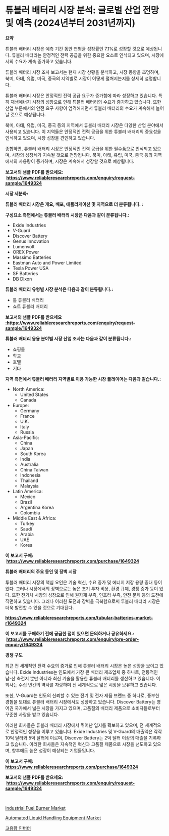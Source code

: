 <p><h1>튜블러 배터리 시장 분석: 글로벌 산업 전망 및 예측 (2024년부터 2031년까지)</h1></p><p><strong>요약</strong></p>
<p><p>튜블러 배터리 시장은 예측 기간 동안 연평균 성장률인 7.1%로 성장할 것으로 예상됩니다. 튜블러 배터리는 안정적인 전력 공급을 위한 중요한 요소로 인식되고 있으며, 시장에서의 수요가 계속 증가하고 있습니다.</p><p>튜블러 배터리 시장 조사 보고서는 현재 시장 상황을 분석하고, 시장 동향을 조명하며, 북미, 아태, 유럽, 미국, 중국의 지역별로 시장이 어떻게 펼쳐지는지를 상세히 설명합니다. </p><p>튜블러 배터리 시장은 안정적인 전력 공급 요구가 증가함에 따라 성장하고 있습니다. 특히 재생에너지 시장의 성장으로 인해 튜블러 배터리의 수요가 증가하고 있습니다. 또한 산업 부문에서의 안전 요구 사항이 엄격해지면서 튜블러 배터리의 수요가 계속해서 늘어날 것으로 예상됩니다.</p><p>북미, 아태, 유럽, 미국, 중국 등의 지역에서 튜블러 배터리 시장은 다양한 산업 분야에서 사용되고 있습니다. 이 지역들은 안정적인 전력 공급을 위한 튜블러 배터리의 중요성을 인식하고 있으며, 시장 성장을 견인하고 있습니다.</p><p>종합하면, 튜블러 배터리 시장은 안정적인 전력 공급을 위한 필수품으로 인식되고 있으며, 시장의 성장세가 지속될 것으로 전망됩니다. 북미, 아태, 유럽, 미국, 중국 등의 지역에서의 사용량이 증가하며, 시장은 계속해서 성장할 것으로 예상됩니다.</p></p>
<p><strong>보고서의 샘플 PDF를 받으세요: &nbsp;<a href="https://www.reliableresearchreports.com/enquiry/request-sample/1649324">https://www.reliableresearchreports.com/enquiry/request-sample/1649324</a></strong></p>
<p><strong>시장 세분화:</strong></p>
<p><strong> 튜블러 배터리 시장은 개요, 배포, 애플리케이션 및 지역으로 더 분류됩니다. :</strong></p>
<p><strong>구성요소 측면에서는 튜블러 배터리 시장은 다음과 같이 분류됩니다.:</strong></p>
<p><ul><li>Exide Industries</li><li>V-Guard</li><li>Discover Battery</li><li>Genus Innovation</li><li>Lumenvolt</li><li>OREX Power</li><li>Massimo Batteries</li><li>Eastman Auto and Power Limited</li><li>Tesla Power USA</li><li>SF Batteries</li><li>DB Dixon</li></ul></p>
<p><strong> 튜블러 배터리 유형별 시장 분석은 다음과 같이 분류됩니다.:</strong></p>
<p><ul><li>톨 튜블러 배터리</li><li>쇼트 튜블러 배터리</li></ul></p>
<p><strong>보고서의 샘플 PDF를 받으세요 :<a href="https://www.reliableresearchreports.com/enquiry/request-sample/1649324">https://www.reliableresearchreports.com/enquiry/request-sample/1649324</a></strong></p>
<p><strong> 튜블러 배터리 응용 분야별 시장 산업 조사는 다음과 같이 분류됩니다.:</strong></p>
<p><ul><li>쇼핑몰</li><li>학교</li><li>호텔</li><li>기타</li></ul></p>
<p><strong>지역 측면에서 튜블러 배터리 지역별로 이용 가능한 시장 플레이어는 다음과 같습니다.:</strong></p>
<p><ul>
    <li>
        North America:
        <ul>
            <li>United States</li>
            <li>Canada</li>
        </ul>
    </li>
    <li>
        Europe:
        <ul>
            <li>Germany</li>
            <li>France</li>
            <li>U.K.</li>
            <li>Italy</li>
            <li>Russia</li>
        </ul>
    </li>
    <li>
        Asia-Pacific:
        <ul>
            <li>China</li>
            <li>Japan</li>
            <li>South Korea</li>
            <li>India</li>
            <li>Australia</li>
            <li>China Taiwan</li>
            <li>Indonesia</li>
            <li>Thailand</li>
            <li>Malaysia</li>
        </ul>
    </li>
    <li>
        Latin America:
        <ul>
            <li>Mexico</li>
            <li>Brazil</li>
            <li>Argentina Korea</li>
            <li>Colombia</li>
        </ul>
    </li>
    <li>
        Middle East & Africa:
        <ul>
            <li>Turkey</li>
            <li>Saudi</li>
            <li>Arabia</li>
            <li>UAE</li>
            <li>Korea</li>
        </ul>
    </li>
    </ul></p>
<p><strong>이 보고서 구매: &nbsp;<a href="https://www.reliableresearchreports.com/purchase/1649324">https://www.reliableresearchreports.com/purchase/1649324</a></strong></p>
<p><strong>튜블러 배터리의 주요 동인 및 장벽 시장</strong></p>
<p><p>투블러 배터리 시장의 핵심 요인은 기술 혁신, 수요 증가 및 에너지 저장 용량 증대 등이 있다. 그러나 시장에서의 장벽으로는 높은 초기 투자 비용, 환경 규제, 경쟁 증가 등이 있다. 또한 전기차 시장의 성장으로 인해 원자재 부족, 인프라 부족, 안전 문제 등의 도전에 직면하고 있습니다. 그러나 이러한 도전과 장벽을 극복함으로써 투블러 배터리 시장은 더욱 발전할 수 있을 것으로 기대된다.</p></p>
<p><strong><a href="https://www.reliableresearchreports.com/tubular-batteries-market-r1649324">https://www.reliableresearchreports.com/tubular-batteries-market-r1649324</a></strong></p>
<p><strong>이 보고서를 구매하기 전에 궁금한 점이 있으면 문의하거나 공유하세요.: &nbsp;<a href="https://www.reliableresearchreports.com/enquiry/pre-order-enquiry/1649324">https://www.reliableresearchreports.com/enquiry/pre-order-enquiry/1649324</a></strong></p>
<p><strong>경쟁 구도</strong></p>
<p><p>최근 전 세계적인 전력 수요의 증가로 인해 튜블러 배터리 시장은 높은 성장을 보이고 있습니다. Exide Industries는 인도에서 가장 큰 배터리 제조업체 중 하나로, 전통적인 납-산 축전지 뿐만 아니라 최신 기술을 활용한 튜블러 배터리를 생산하고 있습니다. 이 회사는 수십 년간의 역사를 자랑하며 전 세계적으로 넓은 시장을 보유하고 있습니다. </p><p>또한, V-Guard는 인도의 신뢰할 수 있는 전기 및 전자 제품 브랜드 중 하나로, 풍부한 경험을 토대로 튜블러 배터리 시장에서도 성장하고 있습니다. Discover Battery는 영어권 국가에서 넓은 시장을 가지고 있으며, 고품질의 배터리 제품으로 소비자들로부터 꾸준한 사랑을 받고 있습니다.</p><p>이러한 회사들은 튜블러 배터리 시장에서 뛰어난 입지를 확보하고 있으며, 전 세계적으로 안정적인 성장을 이루고 있습니다. Exide Industries 및 V-Guard의 매출액은 각각 10억 달러와 5억 달러에 이르며, Discover Battery는 2억 달러 이상의 매출을 기록하고 있습니다. 이러한 회사들은 지속적인 혁신과 고품질 제품으로 시장을 선도하고 있으며, 향후에도 높은 성장이 예상되는 기업들입니다.</p></p>
<p><strong>이 보고서 구매: &nbsp; <a href="https://www.reliableresearchreports.com/purchase/1649324">https://www.reliableresearchreports.com/purchase/1649324</a></strong></p>
<p><strong>보고서의 샘플 PDF를 받으세요: &nbsp;<a href="https://www.reliableresearchreports.com/enquiry/request-sample/1649324">https://www.reliableresearchreports.com/enquiry/request-sample/1649324</a></strong><strong></strong></p>
<p>&nbsp;</p>
<p><p><a href="https://skillful-vermicelli-b89.notion.site/Industrial-Fuel-Burner-Market-The-Key-To-Successful-Business-Strategy-Forecast-Till-2031-95f4c7a541be40808c1c55456a7fb032">Industrial Fuel Burner Market</a></p><p><a href="https://github.com/WillieWoodard/Market-Research-Report-List-4/blob/main/automated-liquid-handling-equipment-market.md">Automated Liquid Handling Equipment Market</a></p><p><a href="https://github.com/plelbej847484502/Market-Research-Report-List-1/blob/main/143824628527.md">고용량 인버터</a></p></p>